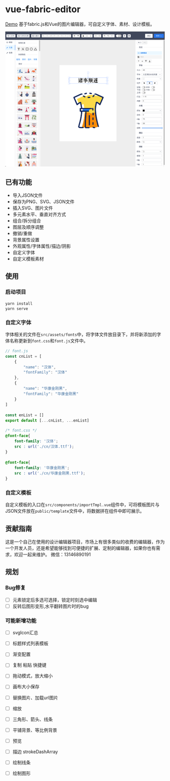 # vue-fabric-editor
[Demo](https://nihaojob.github.io/vue-fabric-editor/) 基于fabric.js和Vue的图片编辑器，可自定义字体、素材、设计模板。

<p align="center"><img src="./src/assets/demo.png" /></p>

## 已有功能
- 导入JSON文件
- 保存为PNG、SVG、JSON文件
- 插入SVG、图片文件
- 多元素水平、垂直对齐方式
- 组合/拆分组合
- 图层及顺序调整
- 撤销/重做
- 背景属性设置
- 外观属性/字体属性/描边/阴影
- 自定义字体
- 自定义模板素材

## 使用
### 启动项目
```
yarn install
yarn serve
```

### 自定义字体
字体相关的文件在`src/assets/fonts`中，将字体文件放目录下，并将新添加的字体名称更新到`font.css`和`font.js`文件中。
```js
// font.js
const cnList = [
    {
        "name": "汉体",
        "fontFamily": "汉体"
    },
    {
        "name": "华康金刚黑",
        "fontFamily": "华康金刚黑"
    }
]

const enList = []
export default [...cnList, ...enList]
```

```css
/* font.css */
@font-face{
    font-family: '汉体';
    src : url('./cn/汉体.ttf');
}

@font-face{
    font-family: '华康金刚黑';
    src : url('./cn/华康金刚黑.ttf');
}
```
### 自定义模板
自定义模板的入口在`src/components/importTmpl.vue`组件中，可将模板图片与JSON文件放在`public/template`文件中，将数据拼在组件中即可展示。


## 贡献指南
这是一个自己在使用的设计编辑器项目，市场上有很多类似的收费的编辑器，作为一个开发人员，还是希望能够找到可便捷的扩展、定制的编辑器，如果你也有需求，欢迎一起来维护。
微信：13146890191


## 规划

### Bug修复
- [ ] 元素锁定后多选可选择，锁定时刻选中编辑
- [ ] 反转后图形变形,水平翻转图片时的bug

### 可能新增功能
- [ ] svgIcon汇总
- [ ] 标题样式列表模板
- [ ] 渐变配置
- [ ] 复制 粘贴 快捷键
- [ ] 拖动模式，放大缩小
- [ ] 画布大小保存
- [ ] 替换图片、加载url图片
- [ ] 缩放
- [ ] 三角形、箭头、线条
- [ ] 平铺背景、等比例背景
- [ ] 预览
- [ ] 描边 strokeDashArray
- [ ] 绘制线条
- [ ] 绘制图形

